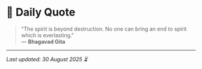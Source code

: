 # 📜 Daily Quote

> "The spirit is beyond destruction. No one can bring an end to spirit which is everlasting."  
> — **Bhagavad Gita**

---

_Last updated: 30 August 2025 ⏳_
